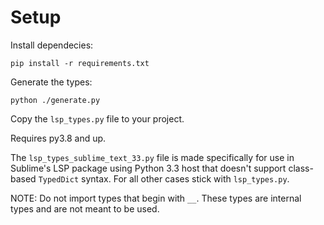 # Setup

Install dependecies:
```
pip install -r requirements.txt
```

Generate the types:
```
python ./generate.py
```

Copy the `lsp_types.py` file to your project.

Requires py3.8 and up.

The `lsp_types_sublime_text_33.py` file is made specifically for use in Sublime's LSP package using Python 3.3 host that doesn't support class-based `TypedDict` syntax. For all other cases stick with `lsp_types.py`.

NOTE: Do not import types that begin with `__`. These types are internal types and are not meant to be used.
